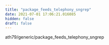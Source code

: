 ```yaml
---
title: "package_feeds_telephony_sngrep"
date: 2021-07-01 17:06:21.016085
hidden: false
draft: false
---
```


ath79/generic/package_feeds_telephony_sngrep

